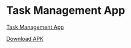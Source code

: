 <html>
<body>
    <h1>Task Management App</h1>
    <p><a href="[Go to the Git Page](https://kimberly-nguyense.github.io/task-management-app/)">Task Management App</a></p>
    <p><a href="[Task_Management_App.apk](https://kimberly-nguyense.github.io/task-management-app/Task_Management_App.apk)" download>Download APK</a></p>
</body>
</html>
